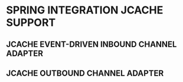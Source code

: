 SPRING INTEGRATION JCACHE SUPPORT
====================================

## JCACHE EVENT-DRIVEN INBOUND CHANNEL ADAPTER 

## JCACHE OUTBOUND CHANNEL ADAPTER 
